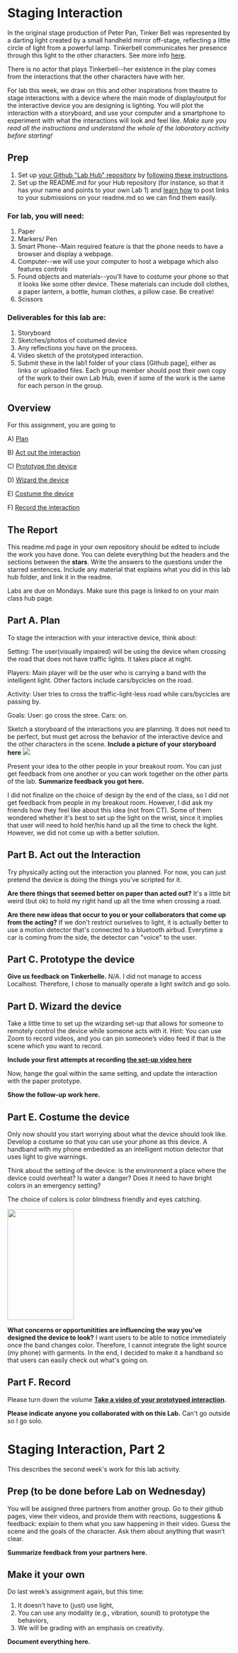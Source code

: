 

# Staging Interaction

In the original stage production of Peter Pan, Tinker Bell was represented by a darting light created by a small handheld mirror off-stage, reflecting a little circle of light from a powerful lamp. Tinkerbell communicates her presence through this light to the other characters. See more info [here](https://en.wikipedia.org/wiki/Tinker_Bell). 

There is no actor that plays Tinkerbell--her existence in the play comes from the interactions that the other characters have with her.



For lab this week, we draw on this and other inspirations from theatre to stage interactions with a device where the main mode of display/output for the interactive device you are designing is lighting. You will plot the interaction with a storyboard, and use your computer and a smartphone to experiment with what the interactions will look and feel like. _Make sure you read all the instructions and understand the whole of the laboratory activity before starting!_



## Prep

1. Set up [your Github "Lab Hub" repository](../../../) by [following these instructions](https://github.com/FAR-Lab/Developing-and-Designing-Interactive-Devices/blob/2021Spring/readings/Submitting%20Labs.md).
2. Set up the README.md for your Hub repository (for instance, so that it has your name and points to your own Lab 1) and [learn how](https://guides.github.com/features/mastering-markdown/) to post links to your submissions on your readme.md so we can find them easily.

### For lab, you will need:

1. Paper
1. Markers/ Pen
1. Smart Phone--Main required feature is that the phone needs to have a browser and display a webpage.
1. Computer--we will use your computer to host a webpage which also features controls
1. Found objects and materials--you’ll have to costume your phone so that it looks like some other device. These materials can include doll clothes, a paper lantern, a bottle, human clothes, a pillow case. Be creative!
1. Scissors

### Deliverables for this lab are: 
1. Storyboard
1. Sketches/photos of costumed device
1. Any reflections you have on the process.
1. Video sketch of the prototyped interaction.
1. Submit these in the lab1 folder of your class [Github page], either as links or uploaded files. Each group member should post their own copy of the work to their own Lab Hub, even if some of the work is the same for each person in the group.


## Overview
For this assignment, you are going to 

A) [Plan](#part-a-plan) 

B) [Act out the interaction](#part-b-act-out-the-interaction) 

C) [Prototype the device](#part-c-prototype-the-device)

D) [Wizard the device](#part-d-wizard-the-device) 

E) [Costume the device](#part-e-costume-the-device)

F) [Record the interaction](#part-f-record)

## The Report
This readme.md page in your own repository should be edited to include the work you have done. You can delete everything but the headers and the sections between the **stars**. Write the answers to the questions under the starred sentences. Include any material that explains what you did in this lab hub folder, and link it in the readme.

Labs are due on Mondays. Make sure this page is linked to on your main class hub page.

## Part A. Plan 

To stage the interaction with your interactive device, think about:

Setting: The user(visually impaired) will be using the device when crossing the road that does not have traffic lights. It takes place at night. 

Players: Main player will be the user who is carrying a band with the intelligent light. Other factors include cars/bycicles on the road. 

Activity: User tries to cross the traffic-light-less road while cars/bycicles are passing by. 

Goals: User: go cross the stree. Cars: on.

Sketch a storyboard of the interactions you are planning. It does not need to be perfect, but must get across the behavior of the interactive device and the other characters in the scene. 
**Include a picture of your storyboard here**
<img src="https://github.com/helensz98/Interactive-Lab-Hub/blob/Spring2021/Lab%201/storyboard.jpeg"/>

Present your idea to the other people in your breakout room. You can just get feedback from one another or you can work together on the other parts of the lab.
**Summarize feedback you got here.**

I did not finalize on the choice of design by the end of the class, so I did not get feedback from people in my breakout room. However, I did ask my friends how they feel like about this idea (not from CT). Some of them wondered whether it's best to set up the light on the wrist, since it implies that user will need to hold her/his hand up all the time to check the light. However, we did not come up with a better solution. 


## Part B. Act out the Interaction

Try physically acting out the interaction you planned. For now, you can just pretend the device is doing the things you’ve scripted for it. 

**Are there things that seemed better on paper than acted out?**
It's a little bit weird (but ok) to hold my right hand up all the time when crossing a road. 

**Are there new ideas that occur to you or your collaborators that come up from the acting?**
If we don't restrict ourselves to light, it is actually better to use a motion detector that's connected to a bluetooth airbud. Everytime a car is coming from the side, the detector can "voice" to the user. 


## Part C. Prototype the device

**Give us feedback on Tinkerbelle.**
N/A. I did not manage to access Localhost. Therefore, I chose to manually operate a light switch and go solo. 

## Part D. Wizard the device
Take a little time to set up the wizarding set-up that allows for someone to remotely control the device while someone acts with it. Hint: You can use Zoom to record videos, and you can pin someone’s video feed if that is the scene which you want to record. 

**Include your first attempts at recording [the set-up video here](https://youtu.be/wKCR1gi2IGM)**

Now, hange the goal within the same setting, and update the interaction with the paper prototype. 

**Show the follow-up work here.**

## Part E. Costume the device

Only now should you start worrying about what the device should look like. Develop a costume so that you can use your phone as this device.
A handband with my phone embedded as an intelligent motion detector that uses light to give warnings. 

Think about the setting of the device: is the environment a place where the device could overheat? Is water a danger? Does it need to have bright colors in an emergency setting?

The choice of colors is color blindness friendly and eyes catching. 

<img src="https://github.com/helensz98/Interactive-Lab-Hub/blob/Spring2021/Lab%201/what_is_this.jpeg" width="150" height="250"/>

**What concerns or opportunitities are influencing the way you've designed the device to look?**
I want users to be able to notice immediately once the band changes color. Therefore, I cannot integrate the light source (my phone) with garments. In the end, I decided to make it a handband so that users can easily check out what's going on. 

## Part F. Record

Please turn down the volume
**[Take a video of your prototyped interaction](https://youtu.be/DSxGlu4gt8k).**


**Please indicate anyone you collaborated with on this Lab.**
Can't go outside so I go solo. 

# Staging Interaction, Part 2 

This describes the second week's work for this lab activity.


## Prep (to be done before Lab on Wednesday)

You will be assigned three partners from another group. Go to their github pages, view their videos, and provide them with reactions, suggestions & feedback: explain to them what you saw happening in their video. Guess the scene and the goals of the character. Ask them about anything that wasn’t clear. 

**Summarize feedback from your partners here.**

## Make it your own

Do last week’s assignment again, but this time: 
1) It doesn’t have to (just) use light, 
2) You can use any modality (e.g., vibration, sound) to prototype the behaviors, 
3) We will be grading with an emphasis on creativity. 

**Document everything here.**
